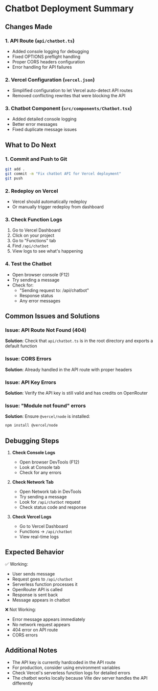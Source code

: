 # Chatbot Deployment Summary

## Changes Made

### 1. **API Route** (`api/chatbot.ts`)
- Added console logging for debugging
- Fixed OPTIONS preflight handling
- Proper CORS headers configuration
- Error handling for API failures

### 2. **Vercel Configuration** (`vercel.json`)
- Simplified configuration to let Vercel auto-detect API routes
- Removed conflicting rewrites that were blocking the API

### 3. **Chatbot Component** (`src/components/Chatbot.tsx`)
- Added detailed console logging
- Better error messages
- Fixed duplicate message issues

## What to Do Next

### 1. **Commit and Push to Git**
```bash
git add .
git commit -m "Fix chatbot API for Vercel deployment"
git push
```

### 2. **Redeploy on Vercel**
- Vercel should automatically redeploy
- Or manually trigger redeploy from dashboard

### 3. **Check Function Logs**
1. Go to Vercel Dashboard
2. Click on your project
3. Go to "Functions" tab
4. Find `/api/chatbot`
5. View logs to see what's happening

### 4. **Test the Chatbot**
- Open browser console (F12)
- Try sending a message
- Check for:
  - "Sending request to: /api/chatbot"
  - Response status
  - Any error messages

## Common Issues and Solutions

### Issue: API Route Not Found (404)
**Solution**: Check that `api/chatbot.ts` is in the root directory and exports a default function

### Issue: CORS Errors
**Solution**: Already handled in the API route with proper headers

### Issue: API Key Errors
**Solution**: Verify the API key is still valid and has credits on OpenRouter

### Issue: "Module not found" errors
**Solution**: Ensure `@vercel/node` is installed:
```bash
npm install @vercel/node
```

## Debugging Steps

1. **Check Console Logs**
   - Open browser DevTools (F12)
   - Look at Console tab
   - Check for any errors

2. **Check Network Tab**
   - Open Network tab in DevTools
   - Try sending a message
   - Look for `/api/chatbot` request
   - Check status code and response

3. **Check Vercel Logs**
   - Go to Vercel Dashboard
   - Functions → `/api/chatbot`
   - View real-time logs

## Expected Behavior

✅ Working:
- User sends message
- Request goes to `/api/chatbot`
- Serverless function processes it
- OpenRouter API is called
- Response is sent back
- Message appears in chatbot

❌ Not Working:
- Error message appears immediately
- No network request appears
- 404 error on API route
- CORS errors

## Additional Notes

- The API key is currently hardcoded in the API route
- For production, consider using environment variables
- Check Vercel's serverless function logs for detailed errors
- The chatbot works locally because Vite dev server handles the API differently

